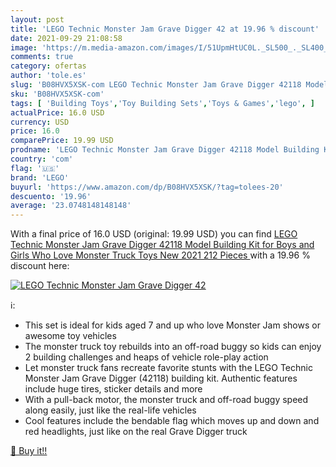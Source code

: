 ```yaml
---
layout: post
title: 'LEGO Technic Monster Jam Grave Digger 42 at 19.96 % discount'
date: 2021-09-29 21:08:58
image: 'https://m.media-amazon.com/images/I/51UpmHtUC0L._SL500_._SL400_.jpg'
comments: true
category: ofertas
author: 'tole.es'
slug: 'B08HVX5XSK-com LEGO Technic Monster Jam Grave Digger 42118 Model...'
sku: 'B08HVX5XSK-com'
tags: [ 'Building Toys','Toy Building Sets','Toys & Games','lego', ]
actualPrice: 16.0 USD
currency: USD
price: 16.0
comparePrice: 19.99 USD
prodname: 'LEGO Technic Monster Jam Grave Digger 42118 Model Building Kit for Boys and Girls Who Love Monster Truck Toys  New 2021  212 Pieces '
country: 'com'
flag: '🇺🇸'
brand: 'LEGO'
buyurl: 'https://www.amazon.com/dp/B08HVX5XSK/?tag=tolees-20'
descuento: '19.96'
average: '23.0748148148148'
---
```


With a final price of 16.0 USD (original: 19.99 USD) you can find [LEGO Technic Monster Jam Grave Digger 42118 Model Building Kit for Boys and Girls Who Love Monster Truck Toys  New 2021  212 Pieces ](https://www.amazon.com/dp/B08HVX5XSK/?tag=tolees-20) with a  19.96 % discount here:

[![LEGO Technic Monster Jam Grave Digger 42](https://m.media-amazon.com/images/I/51UpmHtUC0L._SL500_._SL400_.jpg)](https://www.amazon.com/dp/B08HVX5XSK/?tag=tolees-20)

ℹ️:

- This set is ideal for kids aged 7 and up who love Monster Jam shows or awesome toy vehicles
- The monster truck toy rebuilds into an off-road buggy so kids can enjoy 2 building challenges and heaps of vehicle role-play action
- Let monster truck fans recreate favorite stunts with the LEGO Technic Monster Jam Grave Digger (42118) building kit. Authentic features include huge tires, sticker details and more
- With a pull-back motor, the monster truck and off-road buggy speed along easily, just like the real-life vehicles
- Cool features include the bendable flag which moves up and down and red headlights, just like on the real Grave Digger truck

[🛒 Buy it!!](https://www.amazon.com/dp/B08HVX5XSK/?tag=tolees-20)

